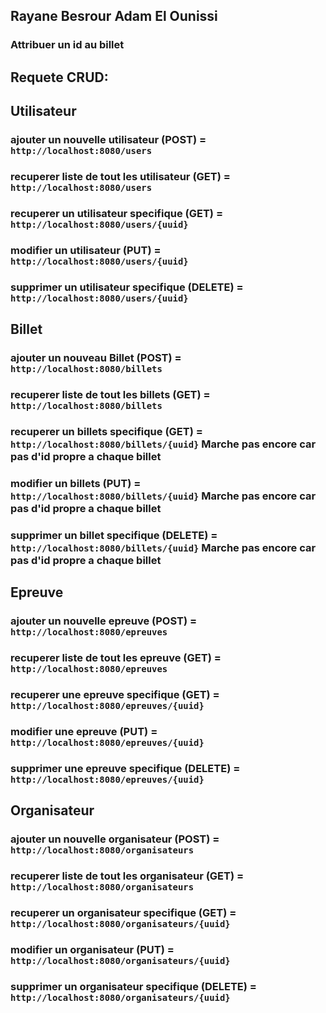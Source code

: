## Rayane Besrour Adam El Ounissi
### Attribuer un id au billet 
## Requete CRUD:

## Utilisateur

### ajouter un nouvelle utilisateur (POST) = `http://localhost:8080/users`
### recuperer liste de tout les utilisateur (GET) = `http://localhost:8080/users`
### recuperer un utilisateur specifique (GET) = `http://localhost:8080/users/{uuid}`
### modifier un utilisateur (PUT) = `http://localhost:8080/users/{uuid}`
### supprimer un utilisateur specifique (DELETE) = `http://localhost:8080/users/{uuid}`

## Billet

### ajouter un nouveau Billet (POST) = `http://localhost:8080/billets` 
### recuperer liste de tout les billets (GET) = `http://localhost:8080/billets`
### recuperer un billets specifique (GET) = `http://localhost:8080/billets/{uuid}` Marche pas encore car pas d'id propre a chaque billet 
### modifier un billets (PUT) = `http://localhost:8080/billets/{uuid}`    Marche pas encore car pas d'id propre a chaque billet
### supprimer un billet specifique (DELETE) = `http://localhost:8080/billets/{uuid}`  Marche pas encore car pas d'id propre a chaque billet

## Epreuve

### ajouter un nouvelle epreuve (POST) = `http://localhost:8080/epreuves`
### recuperer liste de tout les epreuve (GET) = `http://localhost:8080/epreuves`
### recuperer une epreuve specifique (GET) = `http://localhost:8080/epreuves/{uuid}`
### modifier une epreuve (PUT) = `http://localhost:8080/epreuves/{uuid}`
### supprimer une epreuve specifique (DELETE) = `http://localhost:8080/epreuves/{uuid}`

## Organisateur

### ajouter un nouvelle organisateur (POST) = `http://localhost:8080/organisateurs` 
### recuperer liste de tout les organisateur (GET) = `http://localhost:8080/organisateurs`
### recuperer un organisateur specifique (GET) = `http://localhost:8080/organisateurs/{uuid}`
### modifier un organisateur (PUT) = `http://localhost:8080/organisateurs/{uuid}`
### supprimer un organisateur specifique (DELETE) = `http://localhost:8080/organisateurs/{uuid}`

